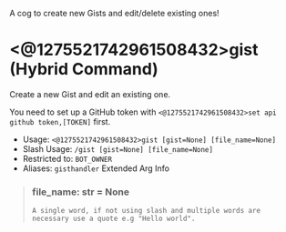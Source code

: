 A cog to create new Gists and edit/delete existing ones!

# <@1275521742961508432>gist (Hybrid Command)
Create a new Gist and edit an existing one.<br/>

You need to set up a GitHub token with `<@1275521742961508432>set api github token,[TOKEN]` first.<br/>
 - Usage: `<@1275521742961508432>gist [gist=None] [file_name=None]`
 - Slash Usage: `/gist [gist=None] [file_name=None]`
 - Restricted to: `BOT_OWNER`
 - Aliases: `gisthandler`
Extended Arg Info
> ### file_name: str = None
> ```
> A single word, if not using slash and multiple words are necessary use a quote e.g "Hello world".
> ```
